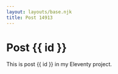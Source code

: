 ```yaml
---
layout: layouts/base.njk
title: Post 14913
---
```


# Post {{ id }}

This is post {{ id }} in my Eleventy project.
